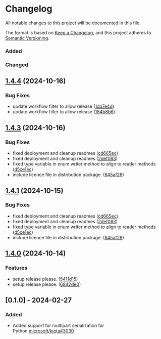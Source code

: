 # Changelog

All notable changes to this project will be documented in this file.

The format is based on [Keep a Changelog](https://keepachangelog.com/en/1.0.0/),
and this project adheres to [Semantic Versioning](https://semver.org/spec/v2.0.0.html).

### Added

### Changed

## [1.4.4](https://github.com/microsoft/kiota-python/compare/microsoft-kiota-serialization-multipart-v1.4.3...microsoft-kiota-serialization-multipart-v1.4.4) (2024-10-16)


### Bug Fixes

* update workflow filter to allow release ([1da7e4d](https://github.com/microsoft/kiota-python/commit/1da7e4d95a2a39395b2ba5514332af41d6f8811e))
* update workflow filter to allow release ([184b8b6](https://github.com/microsoft/kiota-python/commit/184b8b632c2a24d73e52a796089e1a934ef9eb5a))

## [1.4.3](https://github.com/microsoft/kiota-python/compare/microsoft-kiota-serialization-multipart-v1.4.1...microsoft-kiota-serialization-multipart-v1.4.3) (2024-10-16)


### Bug Fixes

* fixed deployment and cleanup readmes ([cd665ec](https://github.com/microsoft/kiota-python/commit/cd665ec58d1f853fc557ce70ed4f8424044c1274))
* fixed deployment and cleanup readmes ([2def083](https://github.com/microsoft/kiota-python/commit/2def08330e17037c68dc3344676629886fb21870))
* fixed type variable in enum writer method to align to reader methods ([d5ce1ec](https://github.com/microsoft/kiota-python/commit/d5ce1ec226b804dd949a2f3b52d1b0cb042fc062))
* include licence file in distribution package. ([645af28](https://github.com/microsoft/kiota-python/commit/645af285a6f97848b190c51199fda9f541e9027a))

## [1.4.1](https://github.com/microsoft/kiota-python/compare/v1.4.0...v1.4.1) (2024-10-15)


### Bug Fixes

* fixed deployment and cleanup readmes ([cd665ec](https://github.com/microsoft/kiota-python/commit/cd665ec58d1f853fc557ce70ed4f8424044c1274))
* fixed deployment and cleanup readmes ([2def083](https://github.com/microsoft/kiota-python/commit/2def08330e17037c68dc3344676629886fb21870))
* fixed type variable in enum writer method to align to reader methods ([d5ce1ec](https://github.com/microsoft/kiota-python/commit/d5ce1ec226b804dd949a2f3b52d1b0cb042fc062))
* include licence file in distribution package. ([645af28](https://github.com/microsoft/kiota-python/commit/645af285a6f97848b190c51199fda9f541e9027a))

## [1.4.0](https://github.com/microsoft/kiota-python/compare/v1.3.4...v1.4.0) (2024-10-14)


### Features

* setup release please. ([5411d15](https://github.com/microsoft/kiota-python/commit/5411d156ef08a623c6a463c09f1215a2b83ce3f0))
* setup release please. ([6842de0](https://github.com/microsoft/kiota-python/commit/6842de04a25552852b514c402b864c871ff2d6c6))

## [0.1.0] - 2024-02-27

### Added

- Added support for multipart serialization for Python.[microsoft/kiota#3030](https://github.com/microsoft/kiota/issues/3030)
